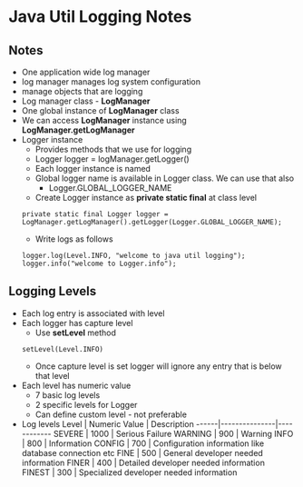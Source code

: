 # Java Util Logging Notes

## Notes
* One application wide log manager
* log manager manages log system configuration
* manage objects that are logging
* Log manager class - **LogManager**
* One global instance of **LogManager** class
* We can access **LogManager** instance using **LogManager.getLogManager**
* Logger instance
    * Provides methods that we use for logging
    * Logger logger = logManager.getLogger()
    * Each logger instance is named
    * Global logger name is available in Logger class. We can use that also
        * Logger.GLOBAL_LOGGER_NAME
    * Create Logger instance as **private static final** at class level
    ```
    private static final Logger logger = LogManager.getLogManager().getLogger(Logger.GLOBAL_LOGGER_NAME);
    ```
    * Write logs as follows
    ```
    logger.log(Level.INFO, "welcome to java util logging");
	logger.info("welcome to Logger.info");
    ```

## Logging Levels
* Each log entry is associated with level
* Each logger has capture level
    * Use **setLevel** method
    ```
    setLevel(Level.INFO)
    ```
    * Once capture level is set logger will ignore any entry that is below that level
* Each level has numeric value
    * 7 basic log levels
    * 2 specific levels for Logger
    * Can define custom level - not preferable
* Log levels
Level | Numeric Value | Description
------|---------------|------------
SEVERE | 1000 | Serious Failure
WARNING | 900 | Warning
INFO | 800 | Information
CONFIG | 700 | Configuration information like database connection etc
FINE | 500 | General developer needed information
FINER | 400 | Detailed developer needed information
FINEST | 300 | Specialized developer needed information